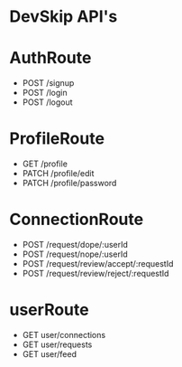 # DevSkip API's

# AuthRoute
- POST /signup
- POST /login
- POST /logout

# ProfileRoute
- GET /profile
- PATCH /profile/edit
- PATCH /profile/password

# ConnectionRoute
- POST /request/dope/:userId
- POST /request/nope/:userId
- POST /request/review/accept/:requestId
- POST /request/review/reject/:requestId

# userRoute
- GET user/connections
- GET user/requests
- GET user/feed 


